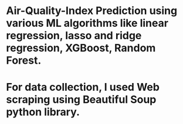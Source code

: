 # Air-Quality-Index Prediction using various ML algorithms like linear regression, lasso and ridge regression, XGBoost, Random Forest.
# For data collection, I used Web scraping using Beautiful Soup python library.
